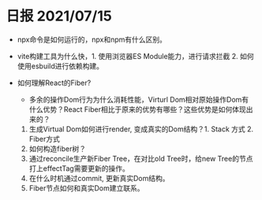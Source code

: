 # 日报 2021/07/15

- npx命令是如何运行的，npx和npm有什么区别。

- vite构建工具为什么快，1. 使用浏览器ES Module能力，进行请求拦截 2. 如何使用esbuild进行依赖构建。

- 如何理解React的Fiber?

  - 多余的操作Dom行为为什么消耗性能，Virturl Dom相对原始操作Dom有什么优势？React Fiber相比于原来的优势有哪些？这些优势是如何体现出来的？

  1. 生成Virtual Dom如何进行render, 变成真实的Dom结构？1. Stack 方式 2. Fiber方式
  2. 如何构造fiber树？ 
  3. 通过reconcile生产新Fiber Tree，在对比old Tree时，给new Tree的节点打上effectTag需要更新的操作。
  4. 在什么时机通过commit, 更新真实Dom结构。
  5. Fiber节点如何和真实Dom建立联系。

